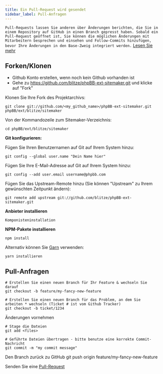 ```yaml
---
title: Ein Pull-Request wird gesendet
sidebar_label: Pull-Anfragen
---
```


`Pull-Requests lassen Sie anderen über Änderungen berichten, die Sie in einem Repository auf GitHub in einen Branch gepresst haben. Sobald ein Pull-Request geöffnet ist, Sie können die möglichen Änderungen mit Mitarbeitern besprechen und einsehen und Follow-Commits hinzufügen, bevor Ihre Änderungen in den Base-Zweig integriert werden.` [Lesen Sie mehr](https://help.github.com/articles/about-pull-requests/)

## Forken/Klonen

* Github Konto erstellen, wenn noch kein Github vorhanden ist
* Gehe zu https://github.com/blitze/phpBB-ext-sitemaker.git und klicke auf "Fork"

Klonen Sie Ihre Fork des Projektarchivs:

    git clone git://github.com/<my_github_name>/phpBB-ext-sitemaker.git phpBB/ext/blitze/sitemaker

Von der Kommandozeile zum Sitemaker-Verzeichnis:

    cd phpBB/ext/blitze/sitemaker

**Git konfigurieren:**

Fügen Sie Ihren Benutzernamen auf Git auf Ihrem System hinzu:

    git config --global user.name "Dein Name hier"

Fügen Sie Ihre E-Mail-Adresse auf Git auf Ihrem System hinzu:

    git config --add user.email username@phpbb.com

Fügen Sie das Upstream-Remote hinzu (Sie können "Upstream" zu Ihrem gewünschten Zeitpunkt ändern):

    git remote add upstream git://github.com/blitze/phpBB-ext-sitemaker.git

**Anbieter installieren**

    Komponisteninstallation

**NPM-Pakete installieren**

    npm install

Alternativ können Sie [Garn](https://yarnpkg.com) verwenden:

    yarn installieren

## Pull-Anfragen

    # Erstellen Sie einen neuen Branch für Ihr Feature & wechseln Sie darauf
    git checkout -b feature/my-fancy-new-feature
    
    # Erstellen Sie einen neuen Branch für das Problem, an dem Sie arbeiten * wechseln (Ticket # ist vom Github Tracker)
    git checkout -b ticket/1234

Änderungen vornehmen

    # Stage die Dateien
    git add <files> 
    
    # Geführte Dateien übertragen - bitte benutze eine korrekte Commit-Nachricht
    git commit -m "my commit message"

Den Branch zurück zu GitHub git push origin feature/my-fancy-new-feature

Senden Sie eine [Pull-Request](https://github.com/blitze/phpBB-ext-sitemaker/pulls)

